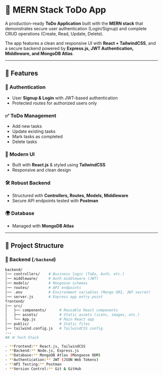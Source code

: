 # 📌 MERN Stack ToDo App  

A production-ready **ToDo Application** built with the **MERN stack** that demonstrates secure user authentication (Login/Signup) and complete CRUD operations (Create, Read, Update, Delete).  

The app features a clean and responsive UI with **React + TailwindCSS**, and a secure backend powered by **Express.js, JWT Authentication, Middleware, and MongoDB Atlas**.  

---

## 🚀 Features  

### 🔐 Authentication  
- User **Signup & Login** with JWT-based authentication  
- Protected routes for authorized users only  

### ✅ ToDo Management  
- Add new tasks  
- Update existing tasks  
- Mark tasks as completed  
- Delete tasks  

### 🎨 Modern UI  
- Built with **React.js** & styled using **TailwindCSS**  
- Responsive and clean design  

### 🛠 Robust Backend  
- Structured with **Controllers, Routes, Models, Middleware**  
- Secure API endpoints tested with **Postman**  

### 🌍 Database  
- Managed with **MongoDB Atlas**  

---

## 📂 Project Structure  

### 🔹 Backend (`/backend`)  
```bash
backend/
│── controllers/    # Business logic (ToDo, Auth, etc.)
│── middleware/     # Auth middleware (JWT)
│── models/         # Mongoose schemas
│── routes/         # API endpoints
│── .env            # Environment variables (Mongo URI, JWT secret)
│── server.js       # Express app entry point
frontend/
│── src/
│   ├── components/      # Reusable React components
│   ├── assets/          # Static assets (icons, images, etc.)
│   └── App.js           # Main React app
│── public/              # Static files
│── tailwind.config.js   # TailwindCSS config
---
## ⚙️ Tech Stack  

- **Frontend:** React.js, TailwindCSS  
- **Backend:** Node.js, Express.js  
- **Database:** MongoDB Atlas (Mongoose ODM)  
- **Authentication:** JWT (JSON Web Tokens)  
- **API Testing:** Postman  
- **Version Control:** Git & GitHub  
